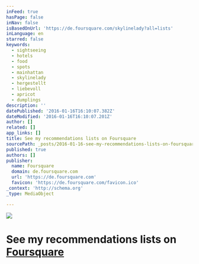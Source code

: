 ```yaml
---
inFeed: true
hasPage: false
inNav: false
isBasedOnUrl: 'https://de.foursquare.com/skylinelady?all=lists'
inLanguage: en
starred: false
keywords:
  - sightseeing
  - hotels
  - food
  - spots
  - mainhattan
  - skylinelady
  - hergestellt
  - liebevoll
  - apricot
  - dumplings
description: ''
datePublished: '2016-01-16T16:10:07.382Z'
dateModified: '2016-01-16T16:10:07.201Z'
author: []
related: []
app_links: []
title: See my recommendations lists on Foursquare
sourcePath: _posts/2016-01-16-see-my-recommendations-lists-on-foursquare.md
published: true
authors: []
publisher:
  name: Foursquare
  domain: de.foursquare.com
  url: 'https://de.foursquare.com'
  favicon: 'https://de.foursquare.com/favicon.ico'
_context: 'http://schema.org'
_type: MediaObject

---
```

![](https://s3-us-west-2.amazonaws.com/the-grid-img/p/df3d35780422953802b80c4e7baa087e828c8237.gif)

# See my recommendations lists on [Foursquare][0]

[0]: https://de.foursquare.com/skylinelady/lists